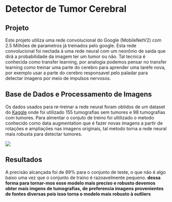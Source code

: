 # Detector de Tumor Cerebral
## Projeto  
Este projeto utiliza uma rede convolucional do Google (MobileNetV2) com 2.5 Milhões de parametros já treinados pelo google. Esta rede convolucional foi nectada à uma rede neural com um neorônio de saida que dirá a probabilidade da imagem ter um tumor ou não. Tal tecnica é conhecida como transfer learning, por analogia podemos pensar no transfer learning como treinar uma parte do cerebro para aprender uma tarefe nova, por exemplo usar a parte do cerebro responsavel pelo paladar para detectar imagens por meio de impulsos nervosos.

## Base de Dados e Processamento de Imagens
Os dados usados para re-treinar a rede neural foram obtidos de um dataset do [Kaggle](https://www.kaggle.com/datasets/navoneel/brain-mri-images-for-brain-tumor-detection) onde foi utilizado 155 tumografias sem tumores e 98 tumografias com tumores. Para almentar o conjuto de treino foi ultilizado o metodo conhecido como data augmentation que é fazer novas imagens a partir de rotações e ampliações nas imagens originais, tal metodo torna a rede neural mais robusta para detectar tumores.

![](https://media.springernature.com/lw685/springer-static/image/art%3A10.1007%2Fs40998-021-00426-9/MediaObjects/40998_2021_426_Fig10_HTML.png)

## Resultados
A precisão alcançada foi de 89% para o conjunto de teste, o que não é algo baixo uma vez que o conjunto de traino é razoavelmente pequeno. **dessa forma para tornar-mos esse modelo mais preciso e robusto devemos obter mais imgens de tumografias, de preferencia imagens provenientes de fontes diversas pois isso torna o modelo mais robusto à outliers** 
